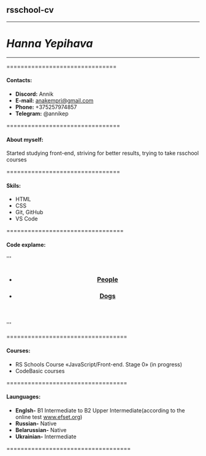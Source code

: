 ## rsschool-cv
-------------------------------
# ***Hanna Yepihava***
-------------------------------
===============================

#### **Contacts:**
* **Discord:** Annik
* **E-mail:** anakempri@gmail.com
* **Phone:** +375257974857
* **Telegram:** @annikep

================================

#### **About myself:**
Started studying front-end, striving for better results, trying to take rsschool courses

================================

#### **Skils:**
* HTML
* CSS
* Git, GitHub
* VS Code

=================================

#### **Code explame:**

'''
<header>
<img alt src="https://im.jigsawplanet.com/?rc=img&pid=0690faeade34&..">
<nav>
<ul>
<li><a href="/people"><h3>People</h3></a></li>
<li><a href="/dogs"><h3>Dogs</h3></a></li>
</ul>
</nav>
</header>
'''

==================================

#### **Courses:**
* RS Schools Course «JavaScript/Front-end. Stage 0» (in progress)
* CodeBasic courses

==================================

#### **Launguages:**
* **Englsh-** B1 Intermediate to B2 Upper Intermediate(according to the online test www.efset.org)
* **Russian-** Native
* **Belarussian-** Native
* **Ukrainian-** Intermediate

===================================